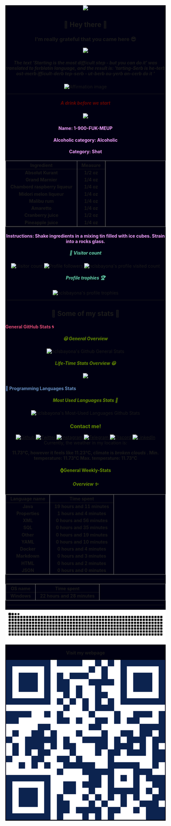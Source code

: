 <div id="full-page" style="background-color:#000011;" align="center">
    <div id="greetings" align="center">
        <img src="https://socialify.git.ci/nclsbayona/nclsbayona/image?description=1&font=KoHo&pattern=Charlie%20Brown&theme=Dark">
        <h2>👋 Hey there 👋</h2> 
        <h3>I'm really grateful that you came here 😎</h3>
        <img src="https://images-wixmp-ed30a86b8c4ca887773594c2.wixmp.com/f/7ce0e5f2-a9ae-4ea5-a5fa-714282618ed8/dej05ux-cc9a89a1-a6d1-44d2-a5e4-b64511d65cfe.png?token=eyJ0eXAiOiJKV1QiLCJhbGciOiJIUzI1NiJ9.eyJzdWIiOiJ1cm46YXBwOjdlMGQxODg5ODIyNjQzNzNhNWYwZDQxNWVhMGQyNmUwIiwiaXNzIjoidXJuOmFwcDo3ZTBkMTg4OTgyMjY0MzczYTVmMGQ0MTVlYTBkMjZlMCIsIm9iaiI6W1t7InBhdGgiOiJcL2ZcLzdjZTBlNWYyLWE5YWUtNGVhNS1hNWZhLTcxNDI4MjYxOGVkOFwvZGVqMDV1eC1jYzlhODlhMS1hNmQxLTQ0ZDItYTVlNC1iNjQ1MTFkNjVjZmUucG5nIn1dXSwiYXVkIjpbInVybjpzZXJ2aWNlOmZpbGUuZG93bmxvYWQiXX0.B5VWu7Rk4_gRrQIVsLAElC-IIJNxLZksubJAEu1ejL4">
        <h5>
            The text 'Starting is the most difficult step - but you can do it' was translated to ferblatin language, and the result is: 'tarting-Serb is he-terb ost-merb ifficult-derb tep-serb - ut-berb ou-yerb an-cerb do it '
        </h5>
        <img src="https://i.ytimg.com/vi/I3nAGsT2skc/maxresdefault.jpg" alt="Affirmation image">
    </div>
    <hr>
    <div id="drink">
        <h5>
            <font color="#670601">
                A drink before we start
            </font>
        </h5>
        <img src="https://www.thecocktaildb.com/images/media/drink/uxywyw1468877224.jpg">
        <h4>
            <font color="#F0A0FF">
                Name: 1-900-FUK-MEUP
            </font>
        </h4>
        <h4>
            <font color="#F0A0FF">
                Alcoholic category: Alcoholic
            </font>
        </h4>
        <h4>
            <font color="#F0A0FF">
                Category: Shot
            </font>
        </h4>
        <h4>
            <table frame="box" rules="cols">
    <thead>
        <tr>
            <th style="padding-left: 1em; padding-right: 1em; text-align: center">Ingredient</th>
            <th style="padding-left: 1em; padding-right: 1em; text-align: center">Measure</th>
        </tr>
    </thead>
    <tbody>
        <tr>
            <td style="padding-left: 1em; padding-right: 1em; text-align: center; vertical-align: top">Absolut Kurant</td>
            <td style="padding-left: 1em; padding-right: 1em; text-align: center; vertical-align: top">1/2 oz </td>
        </tr>
        <tr>
            <td style="padding-left: 1em; padding-right: 1em; text-align: center; vertical-align: top">Grand Marnier</td>
            <td style="padding-left: 1em; padding-right: 1em; text-align: center; vertical-align: top">1/4 oz </td>
        </tr>
        <tr>
            <td style="padding-left: 1em; padding-right: 1em; text-align: center; vertical-align: top">Chambord raspberry liqueur</td>
            <td style="padding-left: 1em; padding-right: 1em; text-align: center; vertical-align: top">1/4 oz </td>
        </tr>
        <tr>
            <td style="padding-left: 1em; padding-right: 1em; text-align: center; vertical-align: top">Midori melon liqueur</td>
            <td style="padding-left: 1em; padding-right: 1em; text-align: center; vertical-align: top">1/4 oz </td>
        </tr>
        <tr>
            <td style="padding-left: 1em; padding-right: 1em; text-align: center; vertical-align: top">Malibu rum</td>
            <td style="padding-left: 1em; padding-right: 1em; text-align: center; vertical-align: top">1/4 oz </td>
        </tr>
        <tr>
            <td style="padding-left: 1em; padding-right: 1em; text-align: center; vertical-align: top">Amaretto</td>
            <td style="padding-left: 1em; padding-right: 1em; text-align: center; vertical-align: top">1/4 oz </td>
        </tr>
        <tr>
            <td style="padding-left: 1em; padding-right: 1em; text-align: center; vertical-align: top">Cranberry juice</td>
            <td style="padding-left: 1em; padding-right: 1em; text-align: center; vertical-align: top">1/2 oz </td>
        </tr>
        <tr>
            <td style="padding-left: 1em; padding-right: 1em; text-align: center; vertical-align: top">Pineapple juice</td>
            <td style="padding-left: 1em; padding-right: 1em; text-align: center; vertical-align: top">1/4 oz </td>
        </tr>
    </tbody>
</table>
        </h4>
        <h4>
            <font color="#F0A0FF">
                Instructions: Shake ingredients in a mixing tin filled with ice cubes. Strain into a rocks glass.
            </font>
        </h4>        
    </div>
    <div id="profile-info">
        <h5>
            <font color="#67d6b1">
                👀 Visitor count
            </font>
        </h5>
        <img src="https://visitor-badge-reloaded.herokuapp.com/badge?page_id=nclsbayona.visitor.badge.reloaded&color=003153&style=for-the-badge&logo=github" alt="Visitor count">
        <img src="https://img.shields.io/github/followers/nclsbayona?color=003153&logo=github&style=for-the-badge" alt="Profile followers">
        <img src="https://img.shields.io/github/last-commit/nclsbayona/nclsbayona?color=003153&logo=github&style=for-the-badge&label=Latest%20Profile%20Commit" alt="nclsbayona's profile visited count">
        <h5>
            <font color="#67d6b1">
                Profile trophies 🏆
            </font>
        </h5>
        <img src="https://github-profile-trophy.vercel.app/?username=nclsbayona&theme=dracula&no-frame=false&margin-w=5&margin-h=5&no-bg=true&column=4" alt="nclsbayona's profile trophies">
    </div>
    <hr>
    <h2> 🐣 Some of my stats 🐣 </h2>
    <div id="general">
        <h4 align="left">
            <font color="#df4b75">
                General GitHub Stats 🌀
            </font>
        </h4>
        <h5>
            <font color="#679000">
                😃 General Overview
            </font>
        </h5>
        <img src="https://github-readme-stats.vercel.app/api?username=nclsbayona&show_icons=true&count_private=true&include_all_commits=true&locale=en&theme=tokyonight" alt="nclsbayona's Github General Stats">
        <h5>
            <font color="#679000">
                Life-Time Stats Overview 😃
            </font>
        </h5>
        <img src="https://github-readme-streak-stats.herokuapp.com/?user=nclsbayona&theme=algolia">
    </div>
    <div id="languages">
        <h4 align="left">
            <font color="#6790c5">
                🤖 Programming Languages Stats
            </font>
        </h4>
        <p>
            <h5>
                <font color="#679000">
                    Most Used Languages Stats 💾
                </font>
            </h5>
            <img src="https://github-readme-stats.vercel.app/api/top-langs/?username=nclsbayona&show_icons=true&locale=en&langs_count=5&theme=tokyonight" alt="nclsbayona's Most-Used Languages Github Stats">
        </p>
    </div>
    <div id="contact">
        <h3>
            <font color="#679000">
                Contact me! 
            </font>
        </h3>
        <a href="https://github.com/nclsbayona" target="_blank">
            <img alt="Github" src="https://img.shields.io/badge/GitHub-%2312100E.svg?&style=for-the-badge&logo=Github&logoColor=white">
        </a>
        <a href="https://twitter.com/nclsbayona" target="_blank">
            <img alt="Twitter" src="https://img.shields.io/badge/twitter-%231DA1F2.svg?&style=for-the-badge&logo=twitter&logoColor=white">
        </a>
        <a href="https://instagram.com/nclsbayona" target="_blank">
            <img alt="Instagram" src="https://img.shields.io/badge/-INSTAGRAM-critical?&style=for-the-badge&logo=instagram&logoColor=white">
        </a>
        <a href="https://t.me/nclsbayona" target="_blank">
            <img alt="Telegram" src="https://img.shields.io/badge/-TELEGRAM-blue?&style=for-the-badge&logo=telegram&logoColor=white">
        </a>
        <a href="https://www.discord.com/channels/@nclsbayona#6681" target="_blank">
            <img alt="Discord" src="https://img.shields.io/badge/-DISCORD-darkblue?&style=for-the-badge&logo=discord&logoColor=white">
        </a>
        <a href="https://www.linkedin.com/in/nicolas-bayona-07547b214/" target="_blank">
            <img alt="LinkedIn" src="https://img.shields.io/badge/-Linkedin-silver?&style=for-the-badge&logo=linkedin&logoColor=black">
        </a>
    </div>
    <div id="weather-info">
        Currently, the weather in my location is: 
        <p>
            <b> 
                11.73°C, however it feels like 11.23°C, climate is
                <i>broken clouds</i>
            .
            Min. temperature: 11.73°C
            Max. temperature: 11.73°C
        </p>
    </div>
    <div id="wakatime">
        <p>
            <h4>
                <font color="#679000">
                    ⌚General Weekly-Stats 
                </font>
            </h4>
            <h5>
                <font color="#679000">
                    Overview ✨
                </font>
            </h5>
        </p>
        <div id="tables">
            <table frame="box" rules="cols">
    <thead>
        <tr>
            <th style="padding-left: 1em; padding-right: 1em; text-align: center">Language name</th>
            <th style="padding-left: 1em; padding-right: 1em; text-align: center">Time spent</th>
        </tr>
    </thead>
    <tbody>
        <tr>
            <td style="padding-left: 1em; padding-right: 1em; text-align: center; vertical-align: top">Java</td>
            <td style="padding-left: 1em; padding-right: 1em; text-align: center; vertical-align: top">19 hours and 11 minutes</td>
        </tr>
        <tr>
            <td style="padding-left: 1em; padding-right: 1em; text-align: center; vertical-align: top">Properties</td>
            <td style="padding-left: 1em; padding-right: 1em; text-align: center; vertical-align: top">1 hours and 4 minutes</td>
        </tr>
        <tr>
            <td style="padding-left: 1em; padding-right: 1em; text-align: center; vertical-align: top">XML</td>
            <td style="padding-left: 1em; padding-right: 1em; text-align: center; vertical-align: top">0 hours and 56 minutes</td>
        </tr>
        <tr>
            <td style="padding-left: 1em; padding-right: 1em; text-align: center; vertical-align: top">SQL</td>
            <td style="padding-left: 1em; padding-right: 1em; text-align: center; vertical-align: top">0 hours and 35 minutes</td>
        </tr>
        <tr>
            <td style="padding-left: 1em; padding-right: 1em; text-align: center; vertical-align: top">Other</td>
            <td style="padding-left: 1em; padding-right: 1em; text-align: center; vertical-align: top">0 hours and 19 minutes</td>
        </tr>
        <tr>
            <td style="padding-left: 1em; padding-right: 1em; text-align: center; vertical-align: top">YAML</td>
            <td style="padding-left: 1em; padding-right: 1em; text-align: center; vertical-align: top">0 hours and 10 minutes</td>
        </tr>
        <tr>
            <td style="padding-left: 1em; padding-right: 1em; text-align: center; vertical-align: top">Docker</td>
            <td style="padding-left: 1em; padding-right: 1em; text-align: center; vertical-align: top">0 hours and 4 minutes</td>
        </tr>
        <tr>
            <td style="padding-left: 1em; padding-right: 1em; text-align: center; vertical-align: top">Markdown</td>
            <td style="padding-left: 1em; padding-right: 1em; text-align: center; vertical-align: top">0 hours and 3 minutes</td>
        </tr>
        <tr>
            <td style="padding-left: 1em; padding-right: 1em; text-align: center; vertical-align: top">HTML</td>
            <td style="padding-left: 1em; padding-right: 1em; text-align: center; vertical-align: top">0 hours and 2 minutes</td>
        </tr>
        <tr>
            <td style="padding-left: 1em; padding-right: 1em; text-align: center; vertical-align: top">JSON</td>
            <td style="padding-left: 1em; padding-right: 1em; text-align: center; vertical-align: top">0 hours and 0 minutes</td>
        </tr>
    </tbody>
</table>
        <hr>
            <table frame="box" rules="cols">
    <thead>
        <tr>
            <th style="padding-left: 1em; padding-right: 1em; text-align: center">OS name</th>
            <th style="padding-left: 1em; padding-right: 1em; text-align: center">Time spent</th>
        </tr>
    </thead>
    <tbody>
        <tr>
            <td style="padding-left: 1em; padding-right: 1em; text-align: center; vertical-align: top">Windows</td>
            <td style="padding-left: 1em; padding-right: 1em; text-align: center; vertical-align: top">22 hours and 28 minutes</td>
        </tr>
    </tbody>
</table>
        <hr>
        </div>
        <img src="https://raw.githubusercontent.com/nclsbayona/Daily.dev-devcard-books/output/github-contribution-grid-snake-sissa.svg" />
        <div id="webpage">
            <p>Visit my webpage</p>
            <img src="QR.png" />
        </div>
    </div>
</div>
